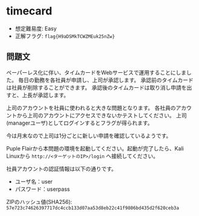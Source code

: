 # timecard
- 想定難易度: Easy
- 正解フラグ: `flag{H9aDSMkTCWZMEuk25nZw}`

## 問題文
ペーパーレス化に伴い、タイムカードをWebサービスで運用することにしました。
毎日の勤務を各社員が申請し、上司が承認します。
承認前のタイムカードは社員が削除することができます。
承認後のタイムカードは取り消し申請を出すと、上長が承認します。

上司のアカウントを社員に使われると大きな問題となります。
各社員のアカウントから上司のアカウントにアクセスできないかテストしてください。
上司(managerユーザ)としてログインするとフラグが得られます。

今は月末なので上司は1分ごとに新しい申請を確認しているようです。

Puple Flairから本問題の環境を起動してください。起動が完了したら、Kali Linuxから `http://<ターゲットのIP>/login` へ接続してください。

社員アカウントの認証情報は以下の通りです。

- ユーザ名：user
- パスワード：userpass

ZIPのハッシュ値(SHA256): `57e723c74626397717dc4ccb133d07aa53d8eb22c41f9806bd435d2f620ceb3a`
